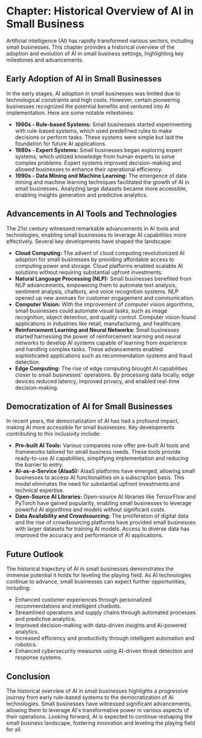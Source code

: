 Chapter: Historical Overview of AI in Small Business
====================================================

Artificial intelligence (AI) has rapidly transformed various sectors, including small businesses. This chapter provides a historical overview of the adoption and evolution of AI in small business settings, highlighting key milestones and advancements.

Early Adoption of AI in Small Businesses
----------------------------------------

In the early stages, AI adoption in small businesses was limited due to technological constraints and high costs. However, certain pioneering businesses recognized the potential benefits and ventured into AI implementation. Here are some notable milestones:

* **1960s - Rule-based Systems:** Small businesses started experimenting with rule-based systems, which used predefined rules to make decisions or perform tasks. These systems were simple but laid the foundation for future AI applications.
* **1980s - Expert Systems:** Small businesses began exploring expert systems, which utilized knowledge from human experts to solve complex problems. Expert systems improved decision-making and allowed businesses to enhance their operational efficiency.
* **1990s - Data Mining and Machine Learning:** The emergence of data mining and machine learning techniques facilitated the growth of AI in small businesses. Analyzing large datasets became more accessible, enabling insights generation and predictive analytics.

Advancements in AI Tools and Technologies
-----------------------------------------

The 21st century witnessed remarkable advancements in AI tools and technologies, enabling small businesses to leverage AI capabilities more effectively. Several key developments have shaped the landscape:

* **Cloud Computing:** The advent of cloud computing revolutionized AI adoption for small businesses by providing affordable access to computing power and storage. Cloud platforms enabled scalable AI solutions without requiring substantial upfront investments.
* **Natural Language Processing (NLP):** Small businesses benefited from NLP advancements, empowering them to automate text analysis, sentiment analysis, chatbots, and voice recognition systems. NLP opened up new avenues for customer engagement and communication.
* **Computer Vision:** With the improvement of computer vision algorithms, small businesses could automate visual tasks, such as image recognition, object detection, and quality control. Computer vision found applications in industries like retail, manufacturing, and healthcare.
* **Reinforcement Learning and Neural Networks:** Small businesses started harnessing the power of reinforcement learning and neural networks to develop AI systems capable of learning from experience and handling complex tasks. These advancements enabled sophisticated applications such as recommendation systems and fraud detection.
* **Edge Computing:** The rise of edge computing brought AI capabilities closer to small businesses' operations. By processing data locally, edge devices reduced latency, improved privacy, and enabled real-time decision-making.

Democratization of AI for Small Businesses
------------------------------------------

In recent years, the democratization of AI has had a profound impact, making AI more accessible for small businesses. Key developments contributing to this inclusivity include:

* **Pre-built AI Tools:** Various companies now offer pre-built AI tools and frameworks tailored for small business needs. These tools provide ready-to-use AI capabilities, simplifying implementation and reducing the barrier to entry.
* **AI-as-a-Service (AIaaS):** AIaaS platforms have emerged, allowing small businesses to access AI functionalities on a subscription basis. This model eliminates the need for substantial upfront investments and technical expertise.
* **Open-Source AI Libraries:** Open-source AI libraries like TensorFlow and PyTorch have gained popularity, enabling small businesses to leverage powerful AI algorithms and models without significant costs.
* **Data Availability and Crowdsourcing:** The proliferation of digital data and the rise of crowdsourcing platforms have provided small businesses with larger datasets for training AI models. Access to diverse data has improved the accuracy and performance of AI applications.

Future Outlook
--------------

The historical trajectory of AI in small businesses demonstrates the immense potential it holds for leveling the playing field. As AI technologies continue to advance, small businesses can expect further opportunities, including:

* Enhanced customer experiences through personalized recommendations and intelligent chatbots.
* Streamlined operations and supply chains through automated processes and predictive analytics.
* Improved decision-making with data-driven insights and AI-powered analytics.
* Increased efficiency and productivity through intelligent automation and robotics.
* Enhanced cybersecurity measures using AI-driven threat detection and response systems.

Conclusion
----------

The historical overview of AI in small businesses highlights a progressive journey from early rule-based systems to the democratization of AI technologies. Small businesses have witnessed significant advancements, allowing them to leverage AI's transformative power in various aspects of their operations. Looking forward, AI is expected to continue reshaping the small business landscape, fostering innovation and leveling the playing field for all.
